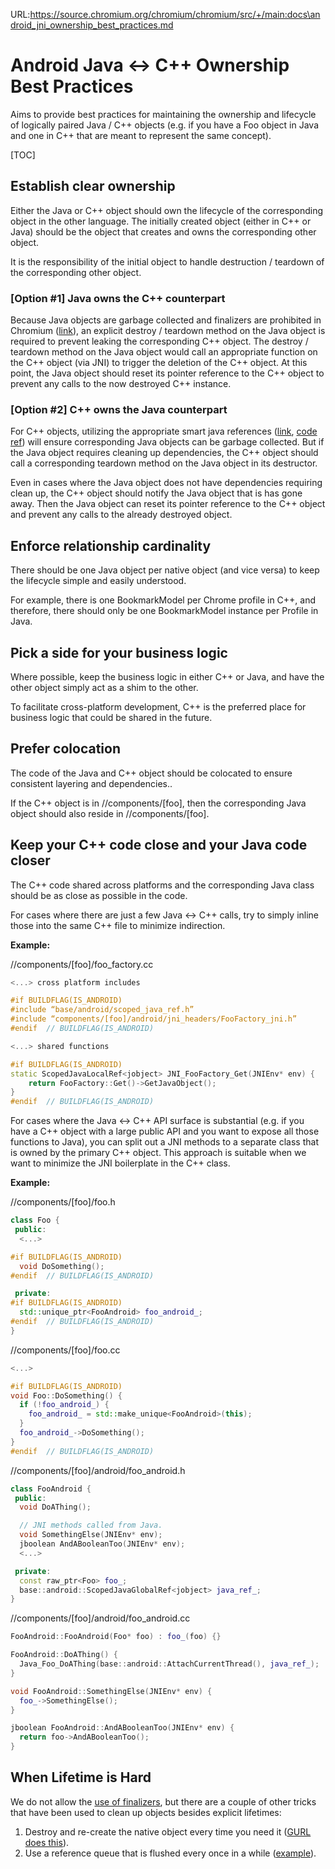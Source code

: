 URL:https://source.chromium.org/chromium/chromium/src/+/main:docs\android_jni_ownership_best_practices.md
# Android Java <-> C++ Ownership Best Practices

Aims to provide best practices for maintaining the ownership and lifecycle of
logically paired Java / C++ objects (e.g. if you have a Foo object in Java and
one in C++ that are meant to represent the same concept).

[TOC]

## Establish clear ownership
Either the Java or C++ object should own the lifecycle of the corresponding
object in the other language. The initially created object (either in C++ or
Java) should be the object that creates and owns the corresponding other
object.

It is the responsibility of the initial object to handle destruction / teardown
of the corresponding other object.

### [Option #1] Java owns the C++ counterpart
Because Java objects are garbage collected and finalizers are prohibited in
Chromium ([link](/styleguide/java/java.md#finalizers)), an explicit
destroy / teardown method on the Java object is required to prevent leaking the
corresponding C++ object. The destroy / teardown method on the Java object
would call an appropriate function on the C++ object (via JNI) to trigger the
deletion of the C++ object. At this point, the Java object should reset its
pointer reference to the C++ object to prevent any calls to the now destroyed
C++ instance.

### [Option #2] C++ owns the Java counterpart
For C++ objects, utilizing the appropriate smart java references
([link](/third_party/jni_zero/README.md#java-objects-and-garbage-collection),
[code ref](/base/android/scoped_java_ref.h)) will ensure corresponding Java
objects can be garbage collected. But if the Java object requires cleaning up
dependencies, the C++ object should call a corresponding teardown method on the
Java object in its destructor.

Even in cases where the Java object does not have dependencies requiring clean
up, the C++ object should notify the Java object that is has gone away. Then the
Java object can reset its pointer reference to the C++ object and prevent any
calls to the already destroyed object.

## Enforce relationship cardinality
There should be one Java object per native object (and vice versa) to keep the
lifecycle simple and easily understood.

For example, there is one BookmarkModel per Chrome profile in C++, and
therefore, there should only be one BookmarkModel instance per Profile in Java.

## Pick a side for your business logic
Where possible, keep the business logic in either C++ or Java, and have the
other object simply act as a shim to the other.

To facilitate cross-platform development, C++ is the preferred place for
business logic that could be shared in the future.

## Prefer colocation
The code of the Java and C++ object should be colocated to ensure consistent
layering and dependencies..

If the C++ object is in //components/[foo], then the corresponding Java object
should also reside in //components/[foo].

## Keep your C++ code close and your Java code closer
The C++ code shared across platforms and the corresponding Java class should be
as close as possible in the code.

For cases where there are just a few Java <-> C++ calls, try to simply inline
those into the same C++ file to minimize indirection.

**Example:**

//components/[foo]/foo_factory.cc
```c++
<...> cross platform includes

#if BUILDFLAG(IS_ANDROID)
#include “base/android/scoped_java_ref.h”
#include “components/[foo]/android/jni_headers/FooFactory_jni.h”
#endif  // BUILDFLAG(IS_ANDROID)

<...> shared functions

#if BUILDFLAG(IS_ANDROID)
static ScopedJavaLocalRef<jobject> JNI_FooFactory_Get(JNIEnv* env) {
    return FooFactory::Get()->GetJavaObject();
}
#endif  // BUILDFLAG(IS_ANDROID)
```

For cases where the Java <-> C++ API surface is substantial (e.g. if you have a
C++ object with a large public API and you want to expose all those functions to
Java), you can split out a JNI methods to a separate class that is owned by the
primary C++ object. This approach is suitable when we want to minimize the JNI
boilerplate in the C++ class.

**Example:**

//components/[foo]/foo.h
```c++
class Foo {
 public:
  <...>

#if BUILDFLAG(IS_ANDROID)
  void DoSomething();
#endif  // BUILDFLAG(IS_ANDROID)

 private:
#if BUILDFLAG(IS_ANDROID)
  std::unique_ptr<FooAndroid> foo_android_;
#endif  // BUILDFLAG(IS_ANDROID)
}
```

//components/[foo]/foo.cc
```c++
<...>

#if BUILDFLAG(IS_ANDROID)
void Foo::DoSomething() {
  if (!foo_android_) {
    foo_android_ = std::make_unique<FooAndroid>(this);
  }
  foo_android_->DoSomething();
}
#endif  // BUILDFLAG(IS_ANDROID)
```

//components/[foo]/android/foo_android.h
```c++
class FooAndroid {
 public:
  void DoAThing();

  // JNI methods called from Java.
  void SomethingElse(JNIEnv* env);
  jboolean AndABooleanToo(JNIEnv* env);
  <...>

 private:
  const raw_ptr<Foo> foo_;
  base::android::ScopedJavaGlobalRef<jobject> java_ref_;
}
```

//components/[foo]/android/foo_android.cc
```c++
FooAndroid::FooAndroid(Foo* foo) : foo_(foo) {}

FooAndroid::DoAThing() {
  Java_Foo_DoAThing(base::android::AttachCurrentThread(), java_ref_);
}

void FooAndroid::SomethingElse(JNIEnv* env) {
  foo_->SomethingElse();
}

jboolean FooAndroid::AndABooleanToo(JNIEnv* env) {
  return foo->AndABooleanToo();
}
```

## When Lifetime is Hard
We do not allow the [use of finalizers](/styleguide/java/java.md#Finalizers),
but there are a couple of other tricks that have been used to clean up objects
besides explicit lifetimes:
1. Destroy and re-create the native object every time you need it
   ([GURL does this](/url/android/java/src/org/chromium/url/Parsed.java)).
2. Use a reference queue that is flushed every once in a while
   ([example](https://source.chromium.org/search?q=symbol:TaskRunnerImpl.destroyGarbageCollectedTaskRunners)).
